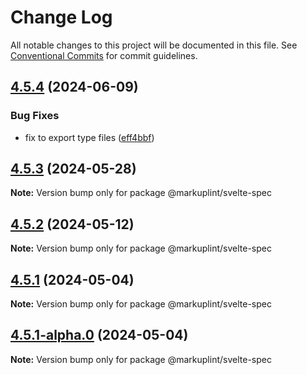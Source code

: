 # Change Log

All notable changes to this project will be documented in this file.
See [Conventional Commits](https://conventionalcommits.org) for commit guidelines.

## [4.5.4](https://github.com/markuplint/markuplint/compare/@markuplint/svelte-spec@4.5.3...@markuplint/svelte-spec@4.5.4) (2024-06-09)

### Bug Fixes

- fix to export type files ([eff4bbf](https://github.com/markuplint/markuplint/commit/eff4bbfd127574809dc5e15d7cafe87699758ee0))

## [4.5.3](https://github.com/markuplint/markuplint/compare/@markuplint/svelte-spec@4.5.2...@markuplint/svelte-spec@4.5.3) (2024-05-28)

**Note:** Version bump only for package @markuplint/svelte-spec

## [4.5.2](https://github.com/markuplint/markuplint/compare/@markuplint/svelte-spec@4.5.1...@markuplint/svelte-spec@4.5.2) (2024-05-12)

**Note:** Version bump only for package @markuplint/svelte-spec

## [4.5.1](https://github.com/markuplint/markuplint/compare/@markuplint/svelte-spec@4.5.1-alpha.0...@markuplint/svelte-spec@4.5.1) (2024-05-04)

**Note:** Version bump only for package @markuplint/svelte-spec

## [4.5.1-alpha.0](https://github.com/markuplint/markuplint/compare/@markuplint/svelte-spec@4.5.0...@markuplint/svelte-spec@4.5.1-alpha.0) (2024-05-04)

**Note:** Version bump only for package @markuplint/svelte-spec
